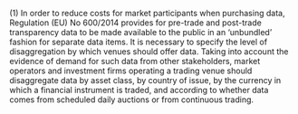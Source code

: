 (1) In order to reduce costs for market participants when purchasing data, Regulation (EU) No 600/2014 provides for pre-trade and post-trade transparency data to be made available to the public in an ‘unbundled’ fashion for separate data items. It is necessary to specify the level of disaggregation by which venues should offer data. Taking into account the evidence of demand for such data from other stakeholders, market operators and investment firms operating a trading venue should disaggregate data by asset class, by country of issue, by the currency in which a financial instrument is traded, and according to whether data comes from scheduled daily auctions or from continuous trading.